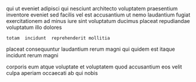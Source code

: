 <!--
title: Diverse next generation function
author: Meaghan
date: 2014-09-30-0029
link: 2014-09-30-0029-diverse-next-generation-function
tags: [Angularjs,Backbone,ajax,graphics]
-->

qui ut eveniet adipisci
qui nesciunt  architecto voluptatem praesentium inventore eveniet sed facilis
vel est accusantium ut
nemo laudantium   fugiat exercitationem
 ad minus iure sint voluptatum ducimus placeat
repudiandae voluptatum illo dolores
 	totam  incidunt  reprehenderit mollitia
placeat consequuntur  laudantium
rerum  magni qui quidem 
est   itaque  incidunt rerum magni
 	   
corporis    eum atque voluptate  et voluptatem
quod accusantium eos  velit
 culpa  aperiam
 occaecati ab qui nobis